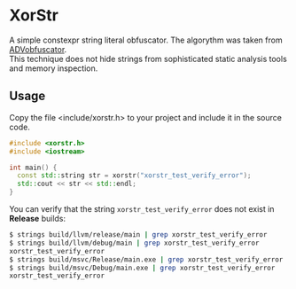 # XorStr
A simple constexpr string literal obfuscator. The algorythm was taken from [ADVobfuscator][ADVobfuscator].<br/>
This technique does not hide strings from sophisticated static analysis tools and memory inspection.

## Usage
Copy the file <include/xorstr.h> to your project and include it in the source code.

```cpp
#include <xorstr.h>
#include <iostream>

int main() {
  const std::string str = xorstr("xorstr_test_verify_error");
  std::cout << str << std::endl;
}
```

You can verify that the string `xorstr_test_verify_error` does not exist in **Release** builds:

```sh
$ strings build/llvm/release/main | grep xorstr_test_verify_error
$ strings build/llvm/debug/main | grep xorstr_test_verify_error
xorstr_test_verify_error
$ strings build/msvc/Release/main.exe | grep xorstr_test_verify_error
$ strings build/msvc/Debug/main.exe | grep xorstr_test_verify_error
xorstr_test_verify_error
```

[ADVobfuscator]: https://github.com/andrivet/ADVobfuscator/blob/master/Lib/MetaRandom.h